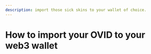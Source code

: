 ```yaml
---
description: import those sick skins to your wallet of choice.
---
```


# How to import your OVID to your web3 wallet

